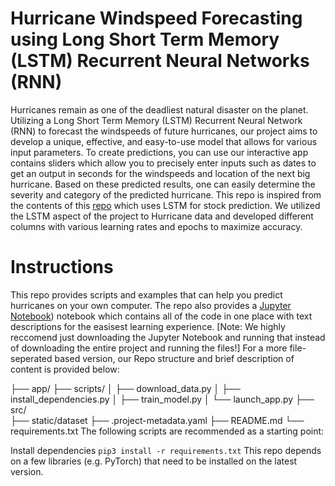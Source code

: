 # Hurricane Windspeed Forecasting using Long Short Term Memory (LSTM) Recurrent Neural Networks (RNN)


Hurricanes remain as one of the deadliest natural disaster on the planet. Utilizing a Long Short Term Memory (LSTM) Recurrent Neural Network (RNN) to forecast the windspeeds of future hurricanes, our project aims to develop a unique, effective, and easy-to-use model that allows for various input parameters. To create predictions, you can use our interactive app contains sliders which allow you to precisely enter inputs such as dates to get an output in seconds for the windspeeds and location of the next big hurricane. Based on these predicted results, one can easily determine the severity and category of the predicted hurricane. This repo is inspired from the contents of this [repo](https://github.com/DikshantDulal/SoftServe_QLSTM) which uses LSTM for stock prediction. We utilized the LSTM aspect of the project to Hurricane data and developed different columns with various learning rates and epochs to maximize accuracy. 
# Instructions
This repo provides scripts and examples that can help you predict hurricanes on your own computer. The repo also provides a [Jupyter Notebook](https://github.com/AadiTiwar1/HurricanePredictionUsingLSTM/blob/main/src/HurricanePredictionDraft1%20(3).ipynb)) notebook which contains all of the code in one place with text descriptions for the easisest learning experience. [Note: We highly reccomend just downloading the Jupyter Notebook and running that instead of downloading the entire project and running the files!] For a more file-seperated based version, our Repo structure and brief description of content is provided below:

├── app/
├── scripts/
│   ├── download_data.py
│   ├── install_dependencies.py
│   ├── train_model.py
│   └── launch_app.py
├── src/    
├── static/dataset
├── .project-metadata.yaml
├── README.md
└── requirements.txt
The following scripts are recommended as a starting point:

Install dependencies
``pip3 install -r requirements.txt``
This repo depends on a few libraries (e.g. PyTorch) that need to be installed on the latest version.

